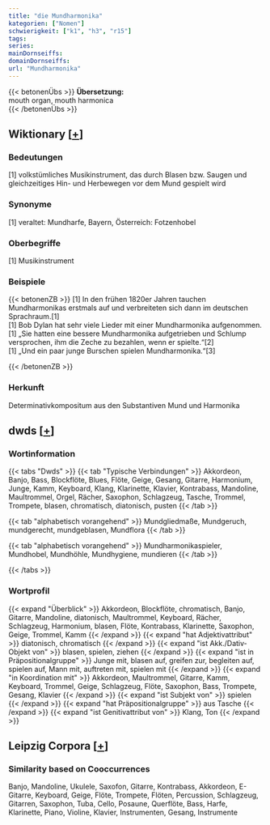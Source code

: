 ```yaml
---
title: "die Mundharmonika"
kategorien: ["Nomen"]
schwierigkeit: ["k1", "h3", "r15"]
tags:
series:
mainDornseiffs:
domainDornseiffs:
url: "Mundharmonika"
---
```


{{< betonenÜbs >}}
**Übersetzung:**  
mouth organ, mouth harmonica  
{{< /betonenÜbs >}}

## Wiktionary [[+](https://de.wiktionary.org/wiki/Mundharmonika)]

### Bedeutungen
[1] volkstümliches Musikinstrument, das durch Blasen bzw. Saugen und gleichzeitiges Hin- und Herbewegen vor dem Mund gespielt wird  

### Synonyme
[1] veraltet: Mundharfe, Bayern, Österreich: Fotzenhobel  

### Oberbegriffe
[1] Musikinstrument  

### Beispiele
{{< betonenZB >}}
[1] In den frühen 1820er Jahren tauchen Mundharmonikas erstmals auf und verbreiteten sich dann im deutschen Sprachraum.[1]  
[1] Bob Dylan hat sehr viele Lieder mit einer Mundharmonika aufgenommen.  
[1] „Sie hatten eine bessere Mundharmonika aufgetrieben und Schlump versprochen, ihm die Zeche zu bezahlen, wenn er spielte.“[2]  
[1] „Und ein paar junge Burschen spielen Mundharmonika.“[3]  

{{< /betonenZB >}}
### Herkunft
Determinativkompositum aus den Substantiven Mund und Harmonika  



## dwds [[+](https://www.dwds.de/wb/Mundharmonika)]

### Wortinformation
{{< tabs "Dwds" >}}
{{< tab "Typische Verbindungen" >}}
Akkordeon, Banjo, Bass, Blockflöte, Blues, Flöte, Geige, Gesang, Gitarre, Harmonium, Junge, Kamm, Keyboard, Klang, Klarinette, Klavier, Kontrabass, Mandoline, Maultrommel, Orgel, Rächer, Saxophon, Schlagzeug, Tasche, Trommel, Trompete, blasen, chromatisch, diatonisch, pusten
{{< /tab >}}

{{< tab "alphabetisch vorangehend" >}}
Mundgliedmaße, Mundgeruch, mundgerecht, mundgeblasen, Mundflora
{{< /tab >}}

{{< tab "alphabetisch vorangehend" >}}
Mundharmonikaspieler, Mundhobel, Mundhöhle, Mundhygiene, mundieren
{{< /tab >}}

{{< /tabs >}}

### Wortprofil
{{< expand "Überblick" >}} Akkordeon, Blockflöte, chromatisch, Banjo, Gitarre, Mandoline, diatonisch, Maultrommel, Keyboard, Rächer, Schlagzeug, Harmonium, blasen, Flöte, Kontrabass, Klarinette, Saxophon, Geige, Trommel, Kamm {{< /expand >}}
{{< expand "hat Adjektivattribut" >}} diatonisch, chromatisch {{< /expand >}}
{{< expand "ist Akk./Dativ-Objekt von" >}} blasen, spielen, ziehen {{< /expand >}}
{{< expand "ist in Präpositionalgruppe" >}} Junge mit, blasen auf, greifen zur, begleiten auf, spielen auf, Mann mit, auftreten mit, spielen mit {{< /expand >}}
{{< expand "in Koordination mit" >}} Akkordeon, Maultrommel, Gitarre, Kamm, Keyboard, Trommel, Geige, Schlagzeug, Flöte, Saxophon, Bass, Trompete, Gesang, Klavier {{< /expand >}}
{{< expand "ist Subjekt von" >}} spielen {{< /expand >}}
{{< expand "hat Präpositionalgruppe" >}} aus Tasche {{< /expand >}}
{{< expand "ist Genitivattribut von" >}} Klang, Ton {{< /expand >}}

## Leipzig Corpora [[+](https://corpora.uni-leipzig.de/en/res?word=Mundharmonika&corpusId=deu_newscrawl-public_2018)]


### Similarity based on Cooccurrences
Banjo, Mandoline, Ukulele, Saxofon, Gitarre, Kontrabass, Akkordeon, E-Gitarre, Keyboard, Geige, Flöte, Trompete, Flöten, Percussion, Schlagzeug, Gitarren, Saxophon, Tuba, Cello, Posaune, Querflöte, Bass, Harfe, Klarinette, Piano, Violine, Klavier, Instrumenten, Gesang, Instrumente

